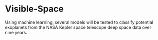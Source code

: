 # Visible-Space
Using machine learning, several models will be tested to classify potential exoplanets from the NASA Kepler space telescope deep space data over nine years.
